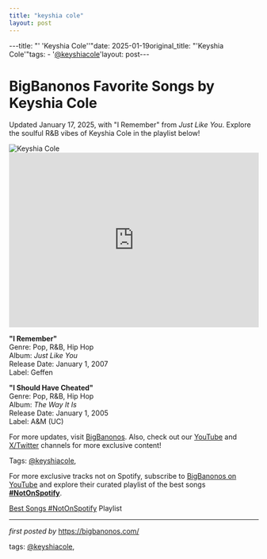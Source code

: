 ```yaml
---
title: "keyshia cole"
layout: post
---
```

---title: "' 'Keyshia Cole''"date: 2025-01-19original_title: "'Keyshia Cole'"tags:  - '[@keyshiacole](/tags/keyshiacole/)'layout: post---<!-- Title of the Post --><h1 >BigBanonos Favorite Songs by Keyshia Cole</h1> <!-- Introductory Text --><p >Updated January 17, 2025, with "I Remember" from <em>Just Like You</em>. Explore the soulful R&B vibes of Keyshia Cole in the playlist below!</p> <!-- Featured Image --><div > <img src="https://i.scdn.co/image/ab6761610000e5eb1ab13fdacbb8017ec4087ca9" alt="Keyshia Cole" /></div> <!-- Spotify Embed --><div > <iframe src="https://open.spotify.com/embed/playlist/5HrgFXMF5NLIkREghlnqTD?utm_source=generator" width="100%" height="352" frameborder="0" allowfullscreen="" allow="autoplay; clipboard-write; encrypted-media; fullscreen; picture-in-picture" loading="lazy"></iframe></div> <!-- Song Information --><div > <p><strong>"I Remember"</strong><br> Genre: Pop, R&B, Hip Hop<br> Album: <em>Just Like You</em><br> Release Date: January 1, 2007<br> Label: Geffen</p> <p><strong>"I Should Have Cheated"</strong><br> Genre: Pop, R&B, Hip Hop<br> Album: <em>The Way It Is</em><br> Release Date: January 1, 2005<br> Label: A&M (UC)</p></div> <!-- Footer Links --><div > <p>For more updates, visit <a href="https://bigbanonos.com/" target="_blank">BigBanonos</a>. Also, check out our <a href="https://www.youtube.com/[@BigBanonos](/tags/BigBanonos/)" target="_blank">YouTube</a> and <a href="https://x.com/bigbanonos" target="_blank">X/Twitter</a> channels for more exclusive content!</p></div> <!-- Tags --><p >Tags: [@keyshiacole](/tags/keyshiacole/),</p><!--Subscribe and Playlist Links--><div>    <p>For more exclusive tracks not on Spotify, subscribe to <a href="https://www.youtube.com/[@BigBanonos](/tags/BigBanonos/)" target="_blank">BigBanonos on YouTube</a> and explore their curated playlist of the best songs <strong>[#NotOnSpotify](/tags/NotOnSpotify/)</strong>.</p>    <p><a href="https://www.youtube.com/playlist?list=PLtuNtuTatqI0kFahUCbtbfenC_ET5O_tr" target="_blank">Best Songs [#NotOnSpotify](/tags/NotOnSpotify/) Playlist<br /></a></p></div><hr /><p><em>first posted by</em> <a href="https://bigbanonos.com/" rel="noopener" target="_new">https://bigbanonos.com/</a></p><p>tags: [@keyshiacole](/tags/keyshiacole/),</p>